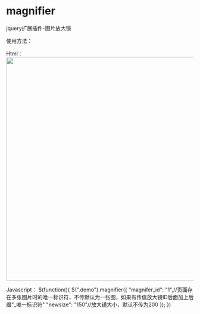 # magnifier
jquery扩展插件-图片放大镜

使用方法：


Html：
<img class="demo" src="#" width="600" height="auto" style="position: relative;margin: 0 auto;display: block;">


Javascript：
$(function(){
		$(".demo").magnifier({
			"magnifer_id": "1",//页面存在多张图片时的唯一标识符，不传默认为一张图，如果有传值放大镜ID后面加上后缀"_唯一标识符"
			"newsize": "150"//放大镜大小，默认不传为200
		});
})
